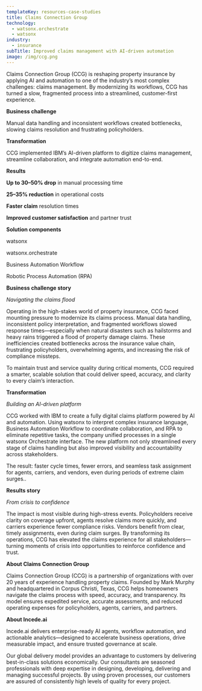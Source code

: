 ```yaml
---
templateKey: resources-case-studies
title: Claims Connection Group
technology:
  - watsonx.orchestrate
  - watsonx
industry:
  - insurance
subTitle: Improved claims management with AI-driven automation
image: /img/ccg.png
---
```

Claims Connection Group (CCG) is reshaping property insurance by applying AI and automation to one of the industry’s most complex challenges: claims management. By modernizing its workflows, CCG has turned a slow, fragmented process into a streamlined, customer-first experience.

**Business challenge**

Manual data handling and inconsistent workflows created bottlenecks, slowing claims resolution and frustrating policyholders.

**Transformation**

CCG implemented IBM’s AI-driven platform to digitize claims management, streamline collaboration, and integrate automation end-to-end.

**Results**

**Up to 30–50% drop** in manual processing time

**25–35% reduction** in operational costs

**Faster claim** resolution times

**Improved customer satisfaction** and partner trust

**Solution components**

watsonx

watsonx.orchestrate

Business Automation Workflow 

Robotic Process Automation (RPA)

**Business challenge story**

*Navigating the claims flood*

Operating in the high-stakes world of property insurance, CCG faced mounting pressure to modernize its claims process. Manual data handling, inconsistent policy interpretation, and fragmented workflows slowed response times—especially when natural disasters such as hailstorms and heavy rains triggered a flood of property damage claims. These inefficiencies created bottlenecks across the insurance value chain, frustrating policyholders, overwhelming agents, and increasing the risk of compliance missteps.

To maintain trust and service quality during critical moments, CCG required a smarter, scalable solution that could deliver speed, accuracy, and clarity to every claim’s interaction.

**Transformation**

*Building an AI-driven platform*

CCG worked with IBM to create a fully digital claims platform powered by AI and automation. Using watsonx to interpret complex insurance language, Business Automation Workflow to coordinate collaboration, and RPA to eliminate repetitive tasks, the company unified processes in a single watsonx Orchestrate interface. The new platform not only streamlined every stage of claims handling but also improved visibility and accountability across stakeholders. 

The result: faster cycle times, fewer errors, and seamless task assignment for agents, carriers, and vendors, even during periods of extreme claim surges..

**Results story**

*From crisis to confidence*

The impact is most visible during high-stress events. Policyholders receive clarity on coverage upfront, agents resolve claims more quickly, and carriers experience fewer compliance risks. Vendors benefit from clear, timely assignments, even during claim surges. By transforming its operations, CCG has elevated the claims experience for all stakeholders—turning moments of crisis into opportunities to reinforce confidence and trust.

**About Claims Connection Group**

Claims Connection Group (CCG) is a partnership of organizations with over 20 years of experience handling property claims. Founded by Mark Murphy and headquartered in Corpus Christi, Texas, CCG helps homeowners navigate the claims process with speed, accuracy, and transparency. Its model ensures expedited service, accurate assessments, and reduced operating expenses for policyholders, agents, carriers, and partners.

**About Incede.ai**

[](https://www.incede.ai)Incede.ai delivers enterprise-ready AI agents, workflow automation, and actionable analytics—designed to accelerate business operations, drive measurable impact, and ensure trusted governance at scale. 

Our global delivery model provides an advantage to customers by delivering best-in-class solutions economically. Our consultants are seasoned professionals with deep expertise in designing, developing, delivering and managing successful projects. By using proven processes, our customers are assured of consistently high levels of quality for every project.
